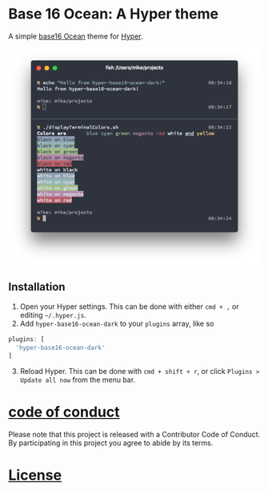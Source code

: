 # Base 16 Ocean: A Hyper theme

A simple [base16 Ocean](https://chriskempson.github.io/base16/#ocean) theme for [Hyper](https://hyper.now.sh).

![base16 ocean preview in hyper](https://raw.githubusercontent.com/mike-engel/hyper-base16-ocean-dark/master/screenshot.png)

## Installation

1. Open your Hyper settings. This can be done with either `cmd + ,` or editing `~/.hyper.js`.
2. Add `hyper-base16-ocean-dark` to your `plugins` array, like so

```javascript
plugins: [
  'hyper-base16-ocean-dark'
]
```

3. Reload Hyper. This can be done with `cmd + shift + r`, or click `Plugins > Update all now` from the menu bar.

# [code of conduct](CODE_OF_CONDUCT.md)

Please note that this project is released with a Contributor Code of Conduct. By participating in this project you agree to abide by its terms.

# [License](LICENSE.md)
